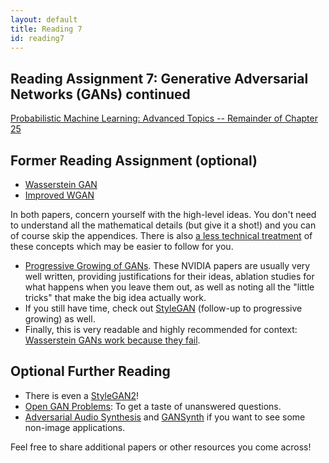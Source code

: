 ```yaml
---
layout: default
title: Reading 7
id: reading7
---
```



## Reading Assignment 7: Generative Adversarial Networks (GANs) continued

[Probabilistic Machine Learning: Advanced Topics -- Remainder of Chapter 25](https://probml.github.io/pml-book/book2.html)

## Former Reading Assignment (optional)

- [Wasserstein GAN](https://arxiv.org/abs/1701.07875)
- [Improved WGAN](https://arxiv.org/abs/1704.00028)

In both papers, concern yourself with the high-level ideas. You don't need to
understand all the mathematical details (but give it a shot!) and you can of
course skip the appendices.
There is also [a less technical treatment](https://arxiv.org/abs/1904.08994v1)
of these concepts which may be easier to follow for you.

- [Progressive Growing of GANs](http://arxiv.org/abs/1710.10196). These NVIDIA papers
  are usually very well written, providing justifications for their ideas,
  ablation studies for what happens when you leave them out, as well as noting
  all the "little tricks" that make the big idea actually work.
- If you still have time, check out [StyleGAN](https://arxiv.org/abs/1812.04948)
(follow-up to progressive growing) as well.
- Finally, this is very readable and highly recommended for context: 
  [Wasserstein GANs work because they fail](https://arxiv.org/pdf/2103.01678.pdf). 

## Optional Further Reading

- There is even a [StyleGAN2](https://arxiv.org/abs/1912.04958)!
- [Open GAN Problems](https://distill.pub/2019/gan-open-problems/): To get a 
taste of unanswered questions.
- [Adversarial Audio Synthesis](https://arxiv.org/abs/1802.04208) and
 [GANSynth](https://arxiv.org/abs/1902.08710) if you want to see some non-image
 applications.

Feel free to share additional papers or other resources you come across!
